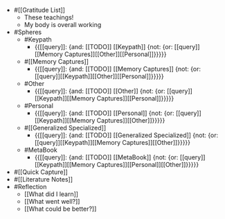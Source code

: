 - #[[Gratitude List]]
    - These teachings!
    - My body is overall working
- #Spheres 
    - #Keypath
        - {{[[query]]: {and: [[TODO]] [[Keypath]] {not: {or: [[query]][[Memory Captures]][[Other]][[Personal]]}}}}}
    - #[[Memory Captures]]
        - {{[[query]]: {and: [[TODO]] [[Memory Captures]] {not: {or: [[query]][[Keypath]][[Other]][[Personal]]}}}}}
    - #Other
        - {{[[query]]: {and: [[TODO]] [[Other]] {not: {or: [[query]][[Keypath]][[Memory Captures]][[Personal]]}}}}}
    - #Personal
        - {{[[query]]: {and: [[TODO]] [[Personal]] {not: {or: [[query]][[Keypath]][[Memory Captures]][[Other]]}}}}}
    - #[[Generalized Specialized]]
        - {{[[query]]: {and: [[TODO]] [[Generalized Specialized]] {not: {or: [[query]][[Keypath]][[Memory Captures]][[Other]]}}}}}
    - #MetaBook
        - {{[[query]]: {and: [[TODO]] [[MetaBook]] {not: {or: [[query]][[Keypath]][[Memory Captures]][[Personal]][[Other]]}}}}}
- #[[Quick Capture]]
- #[[Literature Notes]]
- #Reflection
    - [[What did I learn]]
    - [[What went well?]]
    - [[What could be better?]]
